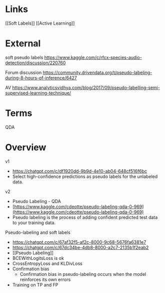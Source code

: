 
# Links

[[Soft Labels]]
[[Active Learning]]

# External

soft pseudo labels
https://www.kaggle.com/c/rfcx-species-audio-detection/discussion/220760

Forum discussion
https://community.drivendata.org/t/pseudo-labeling-during-8-hours-of-inference/6427

AV
https://www.analyticsvidhya.com/blog/2017/09/pseudo-labelling-semi-supervised-learning-technique/

# Terms

QDA


# Overview

v1
- https://chatgpt.com/c/df1920dd-9b9d-4e10-ab04-648cf516f6bc
- Select high-confidence predictions as pseudo labels for the unlabeled data.

v2
- Pseudo Labeling - QDA
- [https://www.kaggle.com/cdeotte/pseudo-labeling-qda-0-969](https://www.kaggle.com/cdeotte/pseudo-labeling-qda-0-969)
- Pseudo labeling is the process of adding confident predicted test data to your training data.

Pseudo-labeling and soft labels
- https://chatgpt.com/c/67af32f5-af2c-8000-9c68-5676fa6381e7
- https://chatgpt.com/c/67dc34be-4db8-8000-a2c7-2135b1f2eab2
- [[Pseudo Labeling]]
- BCEWithLogitsLoss is ok
- CrossEntropyLoss and KLDivLoss
- Confirmation bias
	- Confirmation bias in pseudo-labeling occurs when the model reinforces its own errors
- Training on TP and FP